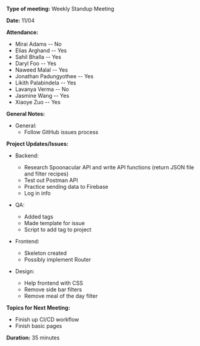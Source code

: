**Type of meeting:** Weekly Standup Meeting

**Date:** 11/04 

**Attendance:**
* Mirai Adams -- No
* Elias Arghand -- Yes
* Sahil Bhalla -- Yes
* Daryl Foo -- Yes
* Naweed Malal -- Yes
* Jonathan Padungyothee -- Yes
* Likith Palabindela -- Yes
* Lavanya Verma -- No
* Jasmine Wang -- Yes
* Xiaoye Zuo -- Yes

**General Notes:**

* General:
  - Follow GitHub issues process

**Project Updates/Issues:**

* Backend:
  - Research Spoonacular API and write API functions (return JSON file and filter recipes)
  - Test out Postman API
  - Practice sending data to Firebase
  - Log in info
  
* QA:
  - Added tags
  - Made template for issue 
  - Script to add tag to project
 
* Frontend:
  - Skeleton created
  - Possibly implement Router

* Design:
  - Help frontend with CSS
  - Remove side bar filters
  - Remove meal of the day filter
  
**Topics for Next Meeting:**

* Finish up CI/CD workflow
* Finish basic pages

**Duration:** 35 minutes
